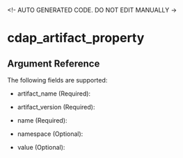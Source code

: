 
<!- AUTO GENERATED CODE. DO NOT EDIT MANUALLY ->
# cdap_artifact_property

## Argument Reference

The following fields are supported:

* artifact_name
  (Required):
  

* artifact_version
  (Required):
  

* name
  (Required):
  

* namespace
  (Optional):
  

* value
  (Optional):
  

